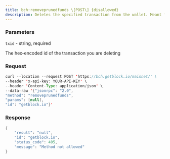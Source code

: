 ```yaml
---
title: bch:removeprunedfunds \[POST\] {disallowed}
description: Deletes the specified transaction from the wallet. Meant for use withpruned wallets and as a companion to importprunedfunds. This will affectwallet balances.
---
```


### Parameters


`txid` - string, required

The hex-encoded id of the transaction you are deleting

### Request

``` java
curl --location --request POST 'https://bch.getblock.io/mainnet/' \ 
--header 'x-api-key: YOUR-API-KEY' \ 
--header 'Content-Type: application/json' \ 
--data-raw '{"jsonrpc": "2.0",
"method": "removeprunedfunds",
"params": [null],
"id": "getblock.io"}'
```

###  Response

``` java
{
    "result": "null",
    "id": "getblock.io",
    "status_code": 405,
    "message": "Method not allowed"
}
```


